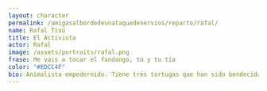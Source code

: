 ```yaml
---
layout: character
permalink: /amigasalbordedeunataquedenervios/reparto/rafal/
name: Rafal Tisú
title: El Activista
actor: Rafal
image: /assets/portraits/rafal.png
frase: Me vais a tocar el fandango, tú y tu tía
color: "#EDCC4F"
bio: Animalista empedernido. Tiene tres tortugas que han sido bendecidas por un chamán. Está convencido de que en la fiesta hay gato encerrado. Es muy leal y amigo de sus amigos.
---
```

